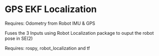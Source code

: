 # GPS EKF Localization

Requires: Odometry from Robot
IMU & 
GPS

Fuses the 3 Inputs using Robot Localization package to ouput the robot pose in SE(2)

Requires: rospy, robot_localization and tf


